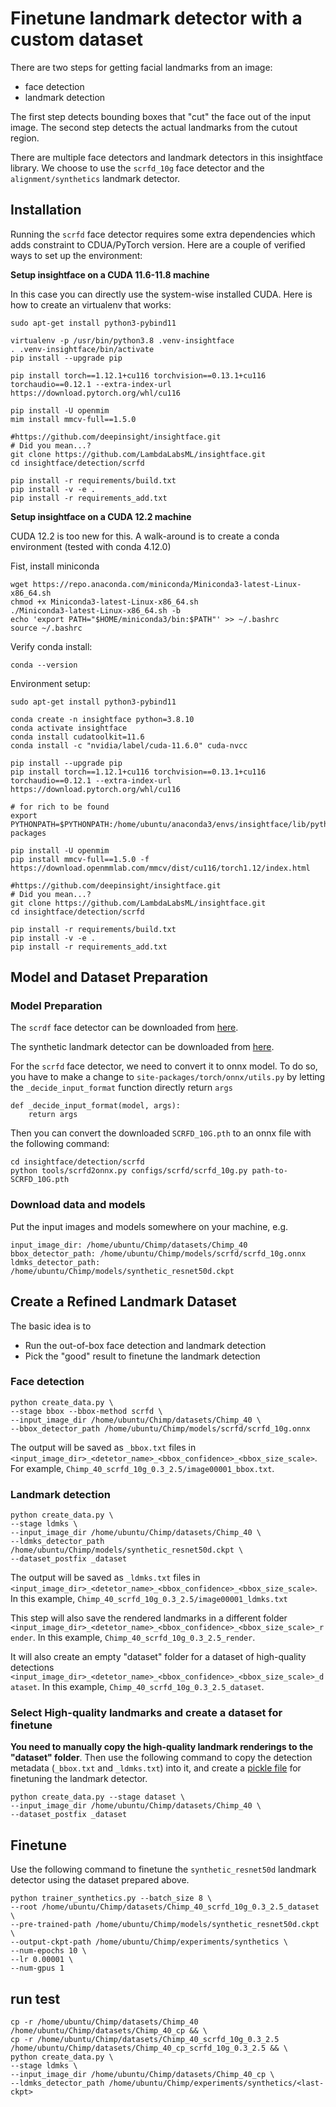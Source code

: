 # Finetune landmark detector with a custom dataset

There are two steps for getting facial landmarks from an image:

- face detection
- landmark detection

The first step detects bounding boxes that "cut" the face out of the input image. The second step detects the actual landmarks from the cutout region.

There are multiple face detectors and landmark detectors in this insightface library. We choose to use the `scrfd_10g` face detector and the `alignment/synthetics` landmark detector.

## Installation

Running the `scrfd` face detector requires some extra dependencies which adds constraint to CDUA/PyTorch version. Here are a couple of verified ways to set up the environment:

**Setup insightface on a CUDA 11.6-11.8 machine**

In this case you can directly use the system-wise installed CUDA. Here is how to create an virtualenv that works:

```
sudo apt-get install python3-pybind11

virtualenv -p /usr/bin/python3.8 .venv-insightface
. .venv-insightface/bin/activate
pip install --upgrade pip

pip install torch==1.12.1+cu116 torchvision==0.13.1+cu116 torchaudio==0.12.1 --extra-index-url https://download.pytorch.org/whl/cu116

pip install -U openmim
mim install mmcv-full==1.5.0

#https://github.com/deepinsight/insightface.git
# Did you mean...?
git clone https://github.com/LambdaLabsML/insightface.git
cd insightface/detection/scrfd

pip install -r requirements/build.txt
pip install -v -e .
pip install -r requirements_add.txt
```

**Setup insightface on a CUDA 12.2 machine**

CUDA 12.2 is too new for this. A walk-around is to create a conda environment (tested with conda 4.12.0)

Fist, install miniconda
```
wget https://repo.anaconda.com/miniconda/Miniconda3-latest-Linux-x86_64.sh
chmod +x Miniconda3-latest-Linux-x86_64.sh
./Miniconda3-latest-Linux-x86_64.sh -b
echo 'export PATH="$HOME/miniconda3/bin:$PATH"' >> ~/.bashrc
source ~/.bashrc
```

Verify conda install:
```
conda --version
```

Environment setup:
```
sudo apt-get install python3-pybind11

conda create -n insightface python=3.8.10
conda activate insightface
conda install cudatoolkit=11.6
conda install -c "nvidia/label/cuda-11.6.0" cuda-nvcc

pip install --upgrade pip
pip install torch==1.12.1+cu116 torchvision==0.13.1+cu116 torchaudio==0.12.1 --extra-index-url https://download.pytorch.org/whl/cu116

# for rich to be found
export PYTHONPATH=$PYTHONPATH:/home/ubuntu/anaconda3/envs/insightface/lib/python3.8/site-packages

pip install -U openmim
pip install mmcv-full==1.5.0 -f https://download.openmmlab.com/mmcv/dist/cu116/torch1.12/index.html

#https://github.com/deepinsight/insightface.git
# Did you mean...?
git clone https://github.com/LambdaLabsML/insightface.git
cd insightface/detection/scrfd

pip install -r requirements/build.txt
pip install -v -e .
pip install -r requirements_add.txt
```

## Model and Dataset Preparation

### Model Preparation

The `scrdf` face detector can be downloaded from [here](https://onedrive.live.com/?authkey=%21AArBOLBe%5FaRpryg&id=4A83B6B633B029CC%215541&cid=4A83B6B633B029CC).

The synthetic landmark detector can be downloaded from [here](https://drive.google.com/file/d/1kNP7qEl3AYNbaHFUg_ZiyRB1CtfDWXR4/view).

For the `scrfd` face detector, we need to convert it to onnx model. To do so, you have to make a change to `site-packages/torch/onnx/utils.py` by letting the `_decide_input_format` function directly return `args`

```
def _decide_input_format(model, args):
    return args
```

Then you can convert the downloaded `SCRFD_10G.pth` to an onnx file with the following command:

```
cd insightface/detection/scrfd
python tools/scrfd2onnx.py configs/scrfd/scrfd_10g.py path-to-SCRFD_10G.pth
```

### Download data and models

Put the input images and models somewhere on your machine, e.g.

```
input_image_dir: /home/ubuntu/Chimp/datasets/Chimp_40
bbox_detector_path: /home/ubuntu/Chimp/models/scrfd/scrfd_10g.onnx
ldmks_detector_path: /home/ubuntu/Chimp/models/synthetic_resnet50d.ckpt
```

## Create a Refined Landmark Dataset

The basic idea is to

- Run the out-of-box face detection and landmark detection
- Pick the "good" result to finetune the landmark detection

### Face detection

```
python create_data.py \
--stage bbox --bbox-method scrfd \
--input_image_dir /home/ubuntu/Chimp/datasets/Chimp_40 \
--bbox_detector_path /home/ubuntu/Chimp/models/scrfd/scrfd_10g.onnx
```

The output will be saved as `_bbox.txt` files in `<input_image_dir>_<detetor_name>_<bbox_confidence>_<bbox_size_scale>`. For example, `Chimp_40_scrfd_10g_0.3_2.5/image00001_bbox.txt`.

### Landmark detection

```
python create_data.py \
--stage ldmks \
--input_image_dir /home/ubuntu/Chimp/datasets/Chimp_40 \
--ldmks_detector_path /home/ubuntu/Chimp/models/synthetic_resnet50d.ckpt \
--dataset_postfix _dataset
```

The output will be saved as `_ldmks.txt` files in
`<input_image_dir>_<detetor_name>_<bbox_confidence>_<bbox_size_scale>`. In this example, `Chimp_40_scrfd_10g_0.3_2.5/image00001_ldmks.txt`

This step will also save the rendered landmarks in a different folder `<input_image_dir>_<detetor_name>_<bbox_confidence>_<bbox_size_scale>_render`. In this example, `Chimp_40_scrfd_10g_0.3_2.5_render`.

It will also create an empty "dataset" folder for a dataset of high-quality detections `<input_image_dir>_<detetor_name>_<bbox_confidence>_<bbox_size_scale>_dataset`. In this example,
`Chimp_40_scrfd_10g_0.3_2.5_dataset`.

### Select High-quality landmarks and create a dataset for finetune

**You need to manually copy the high-quality landmark renderings to the "dataset" folder**. Then use the following command to copy the detection metadata (`_bbox.txt` and `_ldmks.txt`) into it, and create a [pickle file](https://github.com/deepinsight/insightface/blob/master/alignment/synthetics/tools/prepare_synthetics.py#L68-L69) for finetuning the landmark detector.

```
python create_data.py --stage dataset \
--input_image_dir /home/ubuntu/Chimp/datasets/Chimp_40 \
--dataset_postfix _dataset
```

## Finetune

Use the following command to finetune the `synthetic_resnet50d` landmark detector using the dataset prepared above.

```
python trainer_synthetics.py --batch_size 8 \
--root /home/ubuntu/Chimp/datasets/Chimp_40_scrfd_10g_0.3_2.5_dataset \
--pre-trained-path /home/ubuntu/Chimp/models/synthetic_resnet50d.ckpt \
--output-ckpt-path /home/ubuntu/Chimp/experiments/synthetics \
--num-epochs 10 \
--lr 0.00001 \
--num-gpus 1
```

## run test

```
cp -r /home/ubuntu/Chimp/datasets/Chimp_40 /home/ubuntu/Chimp/datasets/Chimp_40_cp && \
cp -r /home/ubuntu/Chimp/datasets/Chimp_40_scrfd_10g_0.3_2.5 /home/ubuntu/Chimp/datasets/Chimp_40_cp_scrfd_10g_0.3_2.5 && \
python create_data.py \
--stage ldmks \
--input_image_dir /home/ubuntu/Chimp/datasets/Chimp_40_cp \
--ldmks_detector_path /home/ubuntu/Chimp/experiments/synthetics/<last-ckpt>
```
